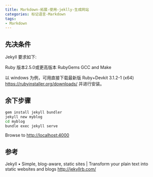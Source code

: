 ```yaml
---
title: Markdown-拓展-使用-jeklly-生成网站
categories: 标记语言-Markdown
tags:
- Markdown
---
```


## 先决条件

Jekyll 要求如下:

Ruby 版本2.5.0或更高版本
RubyGems
GCC and Make

以 windows 为例，可用直接下载最新版 Ruby+Devkit 3.1.2-1 (x64) <https://rubyinstaller.org/downloads/> 并进行安装。

## 余下步骤

```sh
gem install jekyll bundler
jekyll new myblog
cd myblog
bundle exec jekyll serve
```

Browse to <http://localhost:4000>

## 参考

Jekyll • Simple, blog-aware, static sites | Transform your plain text into static websites and blogs
<http://jekyllrb.com/>
